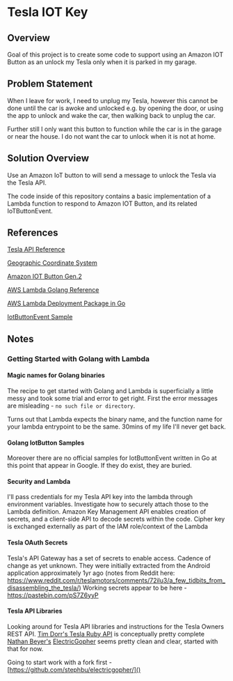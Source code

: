 # Tesla IOT Key

## Overview
Goal of this project is to create some code to support 
using an Amazon IOT Button as an unlock my Tesla only
when it is parked in my garage.

## Problem Statement
When I leave for work, I need to unplug my Tesla,
however this cannot be done until the car is awoke and unlocked e.g.
by opening the door, or using the app to unlock and wake the car, 
then walking back to unplug the car.

Further still I only want this button to function while the 
car is in the garage or near the house.  I do not want the 
car to unlock when it is not at home.

## Solution Overview
Use an Amazon IoT button to will send a message 
to unlock the Tesla via the Tesla API.

The code inside of this repository contains a basic implementation
of a Lambda function to respond to Amazon IOT Button, and its related 
IoTButtonEvent.

## References
[Tesla API Reference](https://tesla-api.timdorr.com)

[Geographic Coordinate System](https://en.wikipedia.org/wiki/Geographic_coordinate_system)

[Amazon IOT Button Gen.2](https://www.amazon.com/AWS-IoT-Button-2nd-Generation/dp/B01KW6YCIM)

[AWS Lambda Golang Reference](https://docs.aws.amazon.com/lambda/latest/dg/go-programming-model.html)

[AWS Lambda Deployment Package in Go](https://docs.aws.amazon.com/lambda/latest/dg/lambda-go-how-to-create-deployment-package.html)

[IotButtonEvent Sample](https://muzigram.muzigen.net/2018/06/iotbutton-go-firebase-golang-lambda.html)

## Notes
### Getting Started with Golang with Lambda

#### Magic names for Golang binaries
The recipe to get started with Golang and Lambda is superficially a little messy and took some trial and error to get right.
First the error messages are misleading - ```no such file or directory```.

Turns out that Lambda expects the binary name, and the function name 
for your lambda entrypoint to be the same.  30mins of my
life I'll never get back.

#### Golang IotButton Samples
Moreover there are no official samples for IotButtonEvent written in Go at this point that appear in Google.
If they do exist, they are buried.

#### Security and Lambda
I'll pass credentials for my Tesla API key into the lambda through environment variables. Investigate how to securely attach those to the Lambda definition.
Amazon Key Management API enables creation of secrets, and a client-side API to decode secrets within the code.  Cipher key is exchanged externally as part of the
IAM role/context of the Lambda

#### Tesla OAuth Secrets
Tesla's API Gateway has a set of secrets to enable access.  Cadence of change as yet unknown. They were initially extracted from the 
Android application approximately 1yr ago  (notes from Reddit here: https://www.reddit.com/r/teslamotors/comments/72ilu3/a_few_tidbits_from_disassembling_the_tesla/)
Working secrets appear to be here - https://pastebin.com/pS7Z6yyP

#### Tesla API Libraries
Looking around for Tesla API libraries and instructions for the Tesla Owners REST API. [Tim Dorr's Tesla Ruby API](https://github.com/timdorr/tesla-api) is conceptually pretty complete
[Nathan Beyer's](https://nbeyer.io) [ElectricGopher](https://github.com/nbeyer/electricgopher) seems pretty 
clean and clear, started with that for now.  

Going to start work with a fork first - [https://github.com/stephbu/electricgopher/]()

